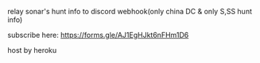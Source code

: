 relay sonar's hunt info to discord webhook(only china DC & only S,SS hunt info)

subscribe here: https://forms.gle/AJ1EgHJkt6nFHm1D6

host by heroku
